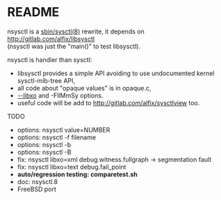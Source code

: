 README
======

nsysctl is a [sbin/sysctl(8)](https://www.freebsd.org/cgi/man.cgi?query=sysctl&sektion=8&manpath=FreeBSD+13-current) 
rewrite, it depends on http://gitlab.com/alfix/libsysctl   
(nsysctl was just the "main()" to test libsysctl).   

nsysctl is handier than sysctl: 

 * libsysctl provides a simple API avoiding to use undocumented kernel sysctl-mib-tree API, 
 * all code about "opaque values" is in opaque.c, 
 * [--libxo](https://wiki.freebsd.org/LibXo) and -FIlMmSy options. 
 * useful code will be add to http://gitlab.com/alfix/sysctlview too.

TODO  

 * options: nsysctl value=NUMBER
 * options: nsysctl -f filename
 * options: nsysctl -b
 * options: nsysctl -B
 * fix: nsysctl libxo=xml debug.witness.fullgraph -> segmentation fault
 * fix: nsysctl libxo=text debug.fail_point
 * __auto/regression testing: comparetest.sh__
 * doc: nsysctl.8
 * FreeBSD port

